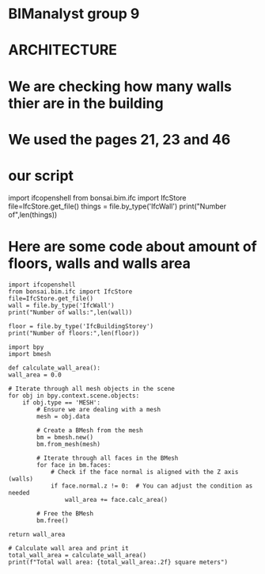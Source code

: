 # BIManalyst group 9
# ARCHITECTURE
# We are checking how many walls thier are in the building 
# We used the pages 21, 23 and 46 
# our script
import ifcopenshell
from bonsai.bim.ifc import IfcStore
file=IfcStore.get_file()
things = file.by_type('IfcWall')
print("Number of",len(things))

# Here are some code about amount of floors, walls and walls area
    import ifcopenshell
    from bonsai.bim.ifc import IfcStore
    file=IfcStore.get_file()
    wall = file.by_type('IfcWall')
    print("Number of walls:",len(wall))

    floor = file.by_type('IfcBuildingStorey')
    print("Number of floors:",len(floor))

    import bpy
    import bmesh

    def calculate_wall_area():
    wall_area = 0.0
   
    # Iterate through all mesh objects in the scene
    for obj in bpy.context.scene.objects:
        if obj.type == 'MESH':
            # Ensure we are dealing with a mesh
            mesh = obj.data
           
            # Create a BMesh from the mesh
            bm = bmesh.new()
            bm.from_mesh(mesh)
           
            # Iterate through all faces in the BMesh
            for face in bm.faces:
                # Check if the face normal is aligned with the Z axis (walls)
                if face.normal.z != 0:  # You can adjust the condition as needed
                    wall_area += face.calc_area()
           
            # Free the BMesh
            bm.free()
   
    return wall_area

    # Calculate wall area and print it
    total_wall_area = calculate_wall_area()
    print(f"Total wall area: {total_wall_area:.2f} square meters")
